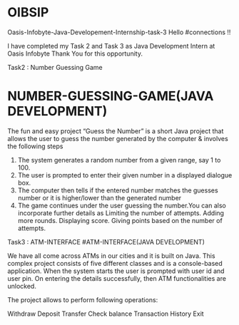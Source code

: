 # OIBSIP

Oasis-Infobyte-Java-Developement-Internship-task-3
Hello #connections !!

I have completed my Task 2 and Task 3 as Java Development Intern at Oasis Infobyte Thank You for this opportunity.

Task2 : Number Guessing Game
# NUMBER-GUESSING-GAME(JAVA DEVELOPMENT)  
The fun and easy project “Guess the Number” is a short Java project that allows the user to guess the number generated by the computer &amp; involves the following steps
1. The system generates a random number from a given range, say 1 to 100.
2. The user is prompted to enter their given number in a displayed dialogue box.
3. The computer then tells if the entered number matches the guesses number or it is higher/lower than the generated number
4. The game continues under the user guessing the number.You can also incorporate further details as
Limiting the number of attempts.
Adding more rounds.
Displaying score.
Giving points based on the number of attempts.


Task3 :  ATM-INTERFACE 
#ATM-INTERFACE(JAVA DEVELOPMENT) 

We have all come across ATMs in our cities and it is built on Java. This complex project consists of five different classes and is a console-based application. When the system starts the user is prompted with user id and user pin. On entering the details successfully, then ATM functionalities are unlocked.

The project allows to perform following operations:

Withdraw
Deposit
Transfer
Check balance
Transaction History
Exit
